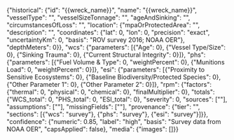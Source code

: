 {"historical": {"id": "{{wreck_name}}", "name": "{{wreck_name}}", "vesselType": "", "vesselSizeTonnage": "", "ageAndSinking": "", "circumstancesOfLoss": "", "location": {"mpaOrProtectedArea": "", "description": "", "coordinates": {"lat": 0, "lon": 0, "precision": "exact", "uncertaintyKm": 0, "basis": "ROV survey 2016; NOAA OER"}, "depthMeters": 0}}, "wcs": {"parameters": [{"Age": 0}, {"Vessel Type/Size": 0}, {"Sinking Trauma": 0}, {"Current Structural Integrity": 0}]}, "phs": {"parameters": [{"Fuel Volume & Type": 0, "weightPercent": 0}, {"Munitions Load": 0, "weightPercent": 0}]}, "esi": {"parameters": [{"Proximity to Sensitive Ecosystems": 0}, {"Baseline Biodiversity/Protected Species": 0}, {"Other Parameter 1": 0}, {"Other Parameter 2": 0}]}, "rpm": {"factors": {"thermal": 0, "physical": 0, "chemical": 0}, "finalMultiplier": 0}, "totals": {"WCS_total": 0, "PHS_total": 0, "ESI_total": 0}, "severity": 0, "sources": [""], "assumptions": [""], "missingFields": [""], "provenance": {"tier": "", "sections": [{"wcs": "survey"}, {"phs": "survey"}, {"esi": "survey"}]}}, "confidence": {"numeric": 0.85, "label": "high", "basis": "Survey data from NOAA OER", "capsApplied": false}, "media": {"images": []}}
